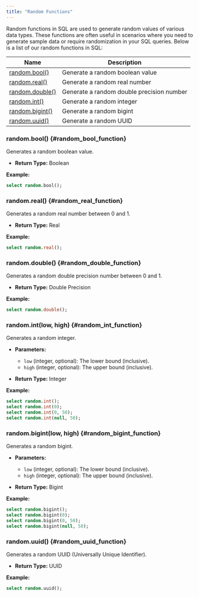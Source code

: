 ```yaml
---
title: "Random Functions"
---
```


Random functions in SQL are used to generate random values of various data types. These functions are often useful in scenarios where you need to generate sample data or require randomization in your SQL queries. Below is a list of our random functions in SQL:

| Name                                       | Description                               |
|--------------------------------------------|-------------------------------------------|
| [random.bool()](#random_bool_function)     | Generate a random boolean value           |
| [random.real()](#random_real_function)     | Generate a random real number             |
| [random.double()](#random_double_function) | Generate a random double precision number |
| [random.int()](#random_int_function)       | Generate a random integer                 |
| [random.bigint()](#random_bigint_function) | Generate a random bigint                  |
| [random.uuid()](#random_uuid_function)     | Generate a random UUID                    |

### random.bool() {#random_bool_function}

Generates a random boolean value.

- **Return Type:** Boolean

**Example:**

```sql
select random.bool();
```

### random.real() {#random_real_function}

Generates a random real number between 0 and 1.

- **Return Type:** Real

**Example:**

```sql
select random.real();
```

### random.double() {#random_double_function}

Generates a random double precision number between 0 and 1.

- **Return Type:** Double Precision

**Example:**

```sql
select random.double();
```

### random.int(low, high) {#random_int_function}

Generates a random integer.

- **Parameters:**
  - `low` (integer, optional): The lower bound (inclusive).
  - `high` (integer, optional): The upper bound (inclusive).

- **Return Type:** Integer

**Example:**

```sql
select random.int();
select random.int(0);
select random.int(0, 50);
select random.int(null, 50);
```

### random.bigint(low, high) {#random_bigint_function}

Generates a random bigint.

- **Parameters:**
  - `low` (integer, optional): The lower bound (inclusive).
  - `high` (integer, optional): The upper bound (inclusive).

- **Return Type:** Bigint

**Example:**

```sql
select random.bigint();
select random.bigint(0);
select random.bigint(0, 50);
select random.bigint(null, 50);
```

### random.uuid() {#random_uuid_function}

Generates a random UUID (Universally Unique Identifier).

- **Return Type:** UUID

**Example:**

```sql
select random.uuid();
```
